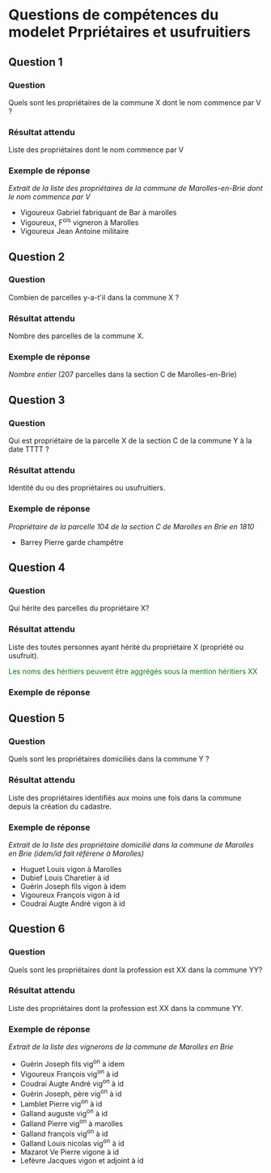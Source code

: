 # Questions de compétences du modelet Prpriétaires et usufruitiers

## Question 1
### Question
Quels sont les propriétaires de la commune X dont le nom commence par V ?
### Résultat attendu
Liste des propriétaires dont le nom commence par V
### Exemple de réponse
*Extrait de la liste des propriétaires de la commune de Marolles-en-Brie dont le nom commence par V*
- Vigoureux Gabriel fabriquant de Bar à marolles
- Vigoureux, F<sup>ois</sup> vigneron à Marolles
- Vigoureux Jean Antoine militaire

## Question 2
### Question
Combien de parcelles y-a-t'il dans la commune X ?
### Résultat attendu
Nombre des parcelles de la commune X.
### Exemple de réponse
*Nombre entier* (207 parcelles dans la section C de Marolles-en-Brie)

## Question 3
### Question
Qui est propriétaire de la parcelle X de la section C de la commune Y à la date TTTT ?
### Résultat attendu
Identité du ou des propriétaires ou usufruitiers.
### Exemple de réponse
*Propriétaire de la parcelle 104 de la section C de Marolles en Brie en 1810*
* Barrey Pierre garde champêtre

## Question 4
### Question
Qui hérite des parcelles du propriétaire X?
### Résultat attendu
Liste des toutes personnes ayant hérité du propriétaire X (propriété ou usufruit).

<p style="color: green">Les noms des héritiers peuvent être aggrégés sous la mention héritiers XX</p>

### Exemple de réponse

## Question 5
### Question
Quels sont les propriétaires domiciliés dans la commune Y ?
### Résultat attendu
Liste des propriétaires identifiés aux moins une fois dans la commune depuis la création du cadastre.
### Exemple de réponse
*Extrait de la liste des propriétaire domicilié dans la commune de Marolles en Brie (idem/id fait référene à Marolles)*
* Huguet Louis vigon à Marolles
* Dubief Louis Charetier à id
* Guérin Joseph fils vigon à idem
* Vigoureux François vigon à id
* Coudrai Augte André vigon à id

## Question 6
### Question
Quels sont les propriétaires dont la profession est XX dans la commune YY?
### Résultat attendu
Liste des propriétaires dont la profession est XX dans la commune YY.
### Exemple de réponse
*Extrait de la liste des vignerons de la commune de Marolles en Brie*
* Guérin Joseph fils vig<sup>on</sup> à idem
* Vigoureux François vig<sup>on</sup> à id
* Coudrai Augte André vig<sup>on</sup> à id
* Guérin Joseph, père vig<sup>on</sup> à id
* Lamblet Pierre vig<sup>on</sup> à id
* Galland auguste vig<sup>on</sup> à id
* Galland Pierre vig<sup>on</sup> à marolles
* Galland françois vig<sup>on</sup> à id
* Galland Louis nicolas vig<sup>on</sup> à id
* Mazarot Ve Pierre vig<up>one</sup> à id
* Lefèvre Jacques vig<up>on</sup> et adjoint à id